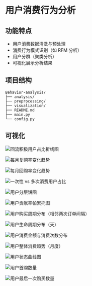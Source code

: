 # 用户消费行为分析



## 功能特点

- 用户消费数据清洗与预处理
- 消费行为模式识别（如 RFM 分析）
- 用户分群（聚类分析）
- 可视化展示分析结果



## 项目结构

```
Behavior-analysis/
├── analysis/                
├── preprocessing/               
├── visualization/                
├── README.md  
├── main.py              
└── config.py     
```


## 可视化

![回流积极用户占比折线图](pictures/回流积极用户占比折线图.png)

![每月复购率变化趋势](pictures/每月复购率变化趋势.png) 

![每月回购率变化趋势](pictures/每月回购率变化趋势.png)

![一次性 vs 多次消费用户占比](<pictures/一次性 vs 多次消费用户占比.png>) 
 
![用户分层饼图](pictures/用户分层饼图.png) 
 
![用户贡献率帕累托图](pictures/用户贡献率帕累托图.png) 
 
![用户购买周期分布（相邻两次订单间隔）](pictures/用户购买周期分布（相邻两次订单间隔）.png) 
 
![用户生命周期分布（天）](pictures/用户生命周期分布（天）.png) 
 
![用户消费金额与消费次数分布](pictures/用户消费金额与消费次数分布.png)
 
![用户整体消费趋势（月度）](pictures/用户整体消费趋势（月度）.png)
  
![用户状态曲线图](pictures/用户状态曲线图.png) 
    
![用户首购数量](pictures/用户首购数量.png) 

![用户最后一次购买数量](pictures/用户最后一次购买数量.png)